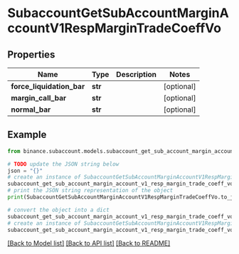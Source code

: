 # SubaccountGetSubAccountMarginAccountV1RespMarginTradeCoeffVo


## Properties

Name | Type | Description | Notes
------------ | ------------- | ------------- | -------------
**force_liquidation_bar** | **str** |  | [optional] 
**margin_call_bar** | **str** |  | [optional] 
**normal_bar** | **str** |  | [optional] 

## Example

```python
from binance.subaccount.models.subaccount_get_sub_account_margin_account_v1_resp_margin_trade_coeff_vo import SubaccountGetSubAccountMarginAccountV1RespMarginTradeCoeffVo

# TODO update the JSON string below
json = "{}"
# create an instance of SubaccountGetSubAccountMarginAccountV1RespMarginTradeCoeffVo from a JSON string
subaccount_get_sub_account_margin_account_v1_resp_margin_trade_coeff_vo_instance = SubaccountGetSubAccountMarginAccountV1RespMarginTradeCoeffVo.from_json(json)
# print the JSON string representation of the object
print(SubaccountGetSubAccountMarginAccountV1RespMarginTradeCoeffVo.to_json())

# convert the object into a dict
subaccount_get_sub_account_margin_account_v1_resp_margin_trade_coeff_vo_dict = subaccount_get_sub_account_margin_account_v1_resp_margin_trade_coeff_vo_instance.to_dict()
# create an instance of SubaccountGetSubAccountMarginAccountV1RespMarginTradeCoeffVo from a dict
subaccount_get_sub_account_margin_account_v1_resp_margin_trade_coeff_vo_from_dict = SubaccountGetSubAccountMarginAccountV1RespMarginTradeCoeffVo.from_dict(subaccount_get_sub_account_margin_account_v1_resp_margin_trade_coeff_vo_dict)
```
[[Back to Model list]](../README.md#documentation-for-models) [[Back to API list]](../README.md#documentation-for-api-endpoints) [[Back to README]](../README.md)


